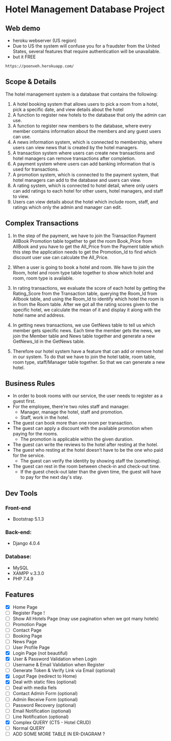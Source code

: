 # Hotel Management Database Project
## Web demo
- heroku webserver (US region)
- Due to US the system will confuse you for a fraudster from the United States, several features that require authentication will be unavailable.
- but it FREE
```
https://poonveh.herokuapp.com/
```

## Scope & Details
The hotel management system is a database that contains the following:
1. A hotel booking system that allows users to pick a room from a hotel, pick a specific date, and view details about the hotel
2. A function to register new hotels to the database that only the admin can use.
3. A function to register new members to the database, where every member contains information about the members and any guest users can use.
4. A news information system, which is connected to membership, where users can view news that is created by the hotel managers.
5. A transaction system where users can create new transactions and hotel managers can remove transactions after completion.
6. A payment system where users can add banking information that is used for transactions.
7. A promotion system, which is connected to the payment system, that hotel managers can add to the database and users can view.
8. A rating system, which is connected to hotel detail, where only users can add ratings to each hotel for other users, hotel managers, and staff to view.
9. Users can view details about the hotel which include room, staff, and ratings which only the admin and manager can edit.

## Complex Transactions
1. In the step of the payment, we have to join the Transaction Payment AllBook Promotion table together to get the room Book_Price from AllBook and you have to get the All_Price from the Payment table which this step the application needs to get the Promotion_Id to find which discount user use can calculate the All_Price.
2. When a user is going to book a hotel and room. We have to join the Room, hotel and room type table together to show which hotel and room, room type is available.
3. In rating transactions, we evaluate the score of each hotel by getting the Rating_Score from the Transaction table, querying the Room_Id from Allbook table, and using the Room_Id to identify which hotel the room is in from the Room table. After we got all the rating scores given to the specific hotel, we calculate the mean of it and display it along with the hotel name and address.
4. In getting news transactions, we use GetNews table to tell us which member gets specific news. Each time the member gets the news, we join the Member table and News table together and generate a new GetNews_Id in the GetNews table.

5. Therefore our hotel system have a feature that can add or remove hotel in our system. To do that we have to join the hotel table, room table, room type, staff/Manager table together. So that we can generate a new hotel.

## Business Rules
- In order to book rooms with our service, the user needs to register as a guest first.
- For the employee, there’re two roles staff and manager.
    - Manager, manage the hotel, staff and promotion.
    - Staff, work in the hotel.
- The guest can book more than one room per transaction.
- The guest can apply a discount with the available promotion when paying for the rooms.
    - The promotion is applicable within the given duration.
- The guest can write the reviews to the hotel after resting at the hotel.
- The guest who resting at the hotel doesn’t have to be the one who paid for the service.
    - The guest can verify the identity by showing staff the (something).
- The guest can rest in the room between check-in and check-out time.
    - If the guest check-out later than the given time, the guest will have to pay for the next day's stay.

## Dev Tools
### Front-end
- Bootstrap 5.1.3
### Back-end: 
- Django 4.0.4
### Database: 
- MySQL
- XAMPP v.3.3.0
- PHP 7.4.9

## Features
- [x] Home Page
- [ ] Register Page !
- [ ] Show All Hotels Page (may use pagination when we got many hotels)
- [ ] Promotion Page
- [ ] Contact Page
- [ ] Booking Page
- [ ] News Page
- [ ] User Profile Page
- [x] Login Page (not beautiful)
- [x] User & Password Validation when Login
- [ ] Username & Email Validation when Register
- [ ] Generate Token & Verify Link via Email (optional)
- [x] Logut Page (redirect to Home)
- [x] Deal with static files (optional)
- [ ] Deal with media fiels
- [ ] Contact Admin Form (optional)
- [ ] Admin Receive Form (optional)
- [ ] Password Recovery (optional)
- [ ] Email Notification (optional)
- [ ] Line Notification (optional)
- [x] Complex QUERY (CT5 - Hotel CRUD)
- [ ] Normal QUERY
- [ ] ADD SOME MORE TABLE IN ER-DIAGRAM ?